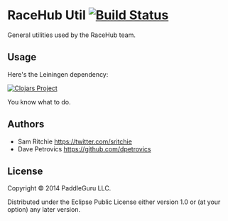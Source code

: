 # RaceHub Util [![Build Status](https://secure.travis-ci.org/racehub/util.png)](http://travis-ci.org/racehub/util)

General utilities used by the RaceHub team.

## Usage

Here's the Leiningen dependency:

[![Clojars Project](http://clojars.org/racehub/util/latest-version.svg)](http://clojars.org/racehub/util)

You know what to do.

## Authors

- Sam Ritchie <https://twitter.com/sritchie>
- Dave Petrovics <https://github.com/dpetrovics>

## License

Copyright © 2014 PaddleGuru LLC.

Distributed under the Eclipse Public License either version 1.0 or (at
your option) any later version.
